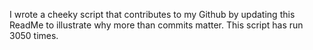 I wrote a cheeky script that contributes to my Github by updating this ReadMe to illustrate why more than commits matter. This script has run 3050 times.